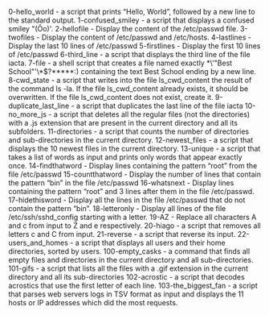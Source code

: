 0-hello_world - a script that prints “Hello, World”, followed by a new line to the standard output.
1-confused_smiley - a script that displays a confused smiley "(Ôo)'.
2-hellofile - Display the content of the /etc/passwd file.
3-twofiles - Display the content of /etc/passwd and /etc/hosts.
4-lastlines - Display the last 10 lines of /etc/passwd
5-firstlines - Display the first 10 lines of /etc/passwd
6-third_line - a script that displays the third line of the file iacta.
7-file - a shell script that creates a file named exactly \*\\'"Best School"\'\\*$\?\*\*\*\*\*:) containing the text Best School ending by a new line.
8-cwd_state - a script that writes into the file ls_cwd_content the result of the command ls -la. If the file ls_cwd_content already exists, it should be overwritten. If the file ls_cwd_content does not exist, create it.
9-duplicate_last_line - a script that duplicates the last line of the file iacta
10-no_more_js - a script that deletes all the regular files (not the directories) with a .js extension that are present in the current directory and all its subfolders.
11-directories - a script that counts the number of directories and sub-directories in the current directory.
12-newest_files - a script that displays the 10 newest files in the current directory.
13-unique - a script that takes a list of words as input and prints only words that appear exactly once.
14-findthatword - Display lines containing the pattern “root” from the file /etc/passwd
15-countthatword - Display the number of lines that contain the pattern “bin” in the file /etc/passwd
16-whatsnext - Display lines containing the pattern “root” and 3 lines after them in the file /etc/passwd.
17-hidethisword - Display all the lines in the file /etc/passwd that do not contain the pattern “bin”.
18-letteronly - Display all lines of the file /etc/ssh/sshd_config starting with a letter.
19-AZ - Replace all characters A and c from input to Z and e respectively.
20-hiago - a script that removes all letters c and C from input.
21-reverse - a script that reverse its input.
22-users_and_homes - a script that displays all users and their home directories, sorted by users.
100-empty_casks - a command that finds all empty files and directories in the current directory and all sub-directories.
101-gifs - a script that lists all the files with a .gif extension in the current directory and all its sub-directories
102-acrostic - a script that decodes acrostics that use the first letter of each line.
103-the_biggest_fan - a script that parses web servers logs in TSV format as input and displays the 11 hosts or IP addresses which did the most requests.
